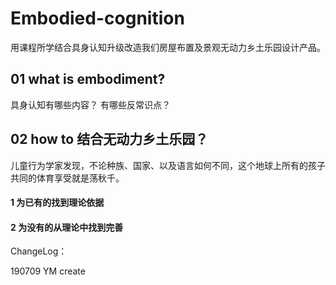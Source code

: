 # Embodied-cognition

用课程所学结合具身认知升级改造我们房屋布置及景观无动力乡土乐园设计产品。

## 01 what is embodiment?
具身认知有哪些内容？
有哪些反常识点？

## 02 how to 结合无动力乡土乐园？

儿童行为学家发现，不论种族、国家、以及语言如何不同，这个地球上所有的孩子共同的体育享受就是荡秋千。

#### 1 为已有的找到理论依据
#### 2 为没有的从理论中找到完善

ChangeLog：

190709 YM create
